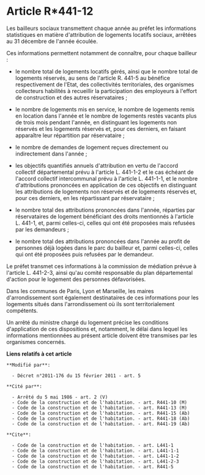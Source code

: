 # Article R*441-12

Les bailleurs sociaux transmettent chaque année au préfet les informations statistiques en matière d'attribution de logements
locatifs sociaux, arrêtées au 31 décembre de l'année écoulée. 

Ces informations permettent notamment de connaître, pour chaque bailleur :

- le nombre total de logements locatifs gérés, ainsi que le nombre total de logements réservés, au sens de l'article R. 441-5
au bénéfice respectivement de l'Etat, des collectivités territoriales, des organismes collecteurs habilités à recueillir la
participation des employeurs à l'effort de construction et des autres réservataires ;

- le nombre de logements mis en service, le nombre de logements remis en location dans l'année et le nombre de logements
restés vacants plus de trois mois pendant l'année, en distinguant les logements non réservés et les logements réservés et,
pour ces derniers, en faisant apparaître leur répartition par réservataire ;

- le nombre de demandes de logement reçues directement ou indirectement dans l'année ;

- les objectifs quantifiés annuels d'attribution en vertu de l'accord collectif départemental prévu à l'article L. 441-1-2 et
le cas échéant de l'accord collectif intercommunal prévu à l'article L. 441-1-1, et le nombre d'attributions prononcées en
application de ces objectifs en distinguant les attributions de logements non réservés et de logements réservés et, pour ces
derniers, en les répartissant par réservataire ; 

- le nombre total des attributions prononcées dans l'année, réparties par réservataires de logement bénéficiant des droits
mentionnés à l'article L. 441-1, et, parmi celles-ci, celles qui ont été proposées mais refusées par les demandeurs ; 

- le nombre total des attributions prononcées dans l'année au profit de personnes déjà logées dans le parc du bailleur et,
parmi celles-ci, celles qui ont été proposées puis refusées par le demandeur. 

Le préfet transmet ces informations à la commission de médiation prévue à l'article L. 441-2-3, ainsi qu'au comité
responsable du plan départemental d'action pour le logement des personnes défavorisées. 

Dans les communes de Paris, Lyon et Marseille, les maires d'arrondissement sont également destinataires de ces informations
pour les logements situés dans l'arrondissement où ils sont territorialement compétents. 

Un arrêté du ministre chargé du logement précise les conditions d'application de ces dispositions et, notamment, le délai
dans lequel les informations mentionnées au présent article doivent être transmises par les organismes concernés.

**Liens relatifs à cet article**

	**Modifié par**:

	  - Décret n°2011-176 du 15 février 2011 - art. 5

	**Cité par**:

	  - Arrêté du 5 mai 1986 - art. 2 (V)
	  - Code de la construction et de l'habitation. - art. R441-10 (M)
	  - Code de la construction et de l'habitation. - art. R441-13 (M)
	  - Code de la construction et de l'habitation. - art. R441-15 (Ab)
	  - Code de la construction et de l'habitation. - art. R441-18 (Ab)
	  - Code de la construction et de l'habitation. - art. R441-19 (Ab)

	**Cite**:

	  - Code de la construction et de l'habitation. - art. L441-1
	  - Code de la construction et de l'habitation. - art. L441-1-1
	  - Code de la construction et de l'habitation. - art. L441-1-2
	  - Code de la construction et de l'habitation. - art. L441-2-3
	  - Code de la construction et de l'habitation. - art. R441-5
